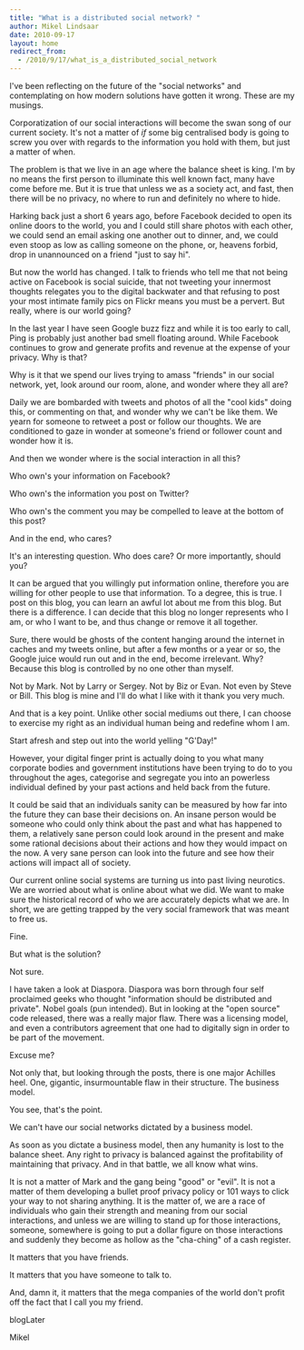 ```yaml
---
title: "What is a distributed social network? "
author: Mikel Lindsaar
date: 2010-09-17
layout: home
redirect_from:
  - /2010/9/17/what_is_a_distributed_social_network
---
```

I've been reflecting on the future of the "social networks" and
contemplating on how modern solutions have gotten it wrong. These are my
musings.

Corporatization of our social interactions will become the swan song of
our current society. It's not a matter of *if* some big centralised body
is going to screw you over with regards to the information you hold with
them, but just a matter of when.

The problem is that we live in an age where the balance sheet is king.
I'm by no means the first person to illuminate this well known fact,
many have come before me. But it is true that unless we as a society
act, and fast, then there will be no privacy, no where to run and
definitely no where to hide.

Harking back just a short 6 years ago, before Facebook decided to open
its online doors to the world, you and I could still share photos with
each other, we could send an email asking one another out to dinner,
and, we could even stoop as low as calling someone on the phone, or,
heavens forbid, drop in unannounced on a friend "just to say hi".

But now the world has changed. I talk to friends who tell me that not
being active on Facebook is social suicide, that not tweeting your
innermost thoughts relegates you to the digital backwater and that
refusing to post your most intimate family pics on Flickr means you must
be a pervert. But really, where is our world going?

In the last year I have seen Google buzz fizz and while it is too early
to call, Ping is probably just another bad smell floating around. While
Facebook continues to grow and generate profits and revenue at the
expense of your privacy. Why is that?

Why is it that we spend our lives trying to amass "friends" in our
social network, yet, look around our room, alone, and wonder where they
all are?

Daily we are bombarded with tweets and photos of all the "cool kids"
doing this, or commenting on that, and wonder why we can't be like them.
We yearn for someone to retweet a post or follow our thoughts. We are
conditioned to gaze in wonder at someone's friend or follower count and
wonder how it is.

And then we wonder where is the social interaction in all this?

Who own's your information on Facebook?

Who own's the information you post on Twitter?

Who own's the comment you may be compelled to leave at the bottom of
this post?

And in the end, who cares?

It's an interesting question. Who does care? Or more importantly, should
you?

It can be argued that you willingly put information online, therefore
you are willing for other people to use that information. To a degree,
this is true. I post on this blog, you can learn an awful lot about me
from this blog. But there is a difference. I can decide that this blog
no longer represents who I am, or who I want to be, and thus change or
remove it all together.

Sure, there would be ghosts of the content hanging around the internet
in caches and my tweets online, but after a few months or a year or so,
the Google juice would run out and in the end, become irrelevant. Why?
Because this blog is controlled by no one other than myself.

Not by Mark. Not by Larry or Sergey. Not by Biz or Evan. Not even by
Steve or Bill. This blog is mine and I'll do what I like with it thank
you very much.

And that is a key point. Unlike other social mediums out there, I can
choose to exercise my right as an individual human being and redefine
whom I am.

Start afresh and step out into the world yelling "G'Day!"

However, your digital finger print is actually doing to you what many
corporate bodies and government institutions have been trying to do to
you throughout the ages, categorise and segregate you into an powerless
individual defined by your past actions and held back from the future.

It could be said that an individuals sanity can be measured by how far
into the future they can base their decisions on. An insane person would
be someone who could only think about the past and what has happened to
them, a relatively sane person could look around in the present and make
some rational decisions about their actions and how they would impact on
the now. A very sane person can look into the future and see how their
actions will impact all of society.

Our current online social systems are turning us into past living
neurotics. We are worried about what is online about what we did. We
want to make sure the historical record of who we are accurately depicts
what we are. In short, we are getting trapped by the very social
framework that was meant to free us.

Fine.

But what is the solution?

Not sure.

I have taken a look at Diaspora. Diaspora was born through four self
proclaimed geeks who thought "information should be distributed and
private". Nobel goals (pun intended). But in looking at the "open
source" code released, there was a really major flaw. There was a
licensing model, and even a contributors agreement that one had to
digitally sign in order to be part of the movement.

Excuse me?

Not only that, but looking through the posts, there is one major
Achilles heel. One, gigantic, insurmountable flaw in their structure.
The business model.

You see, that's the point.

We can't have our social networks dictated by a business model.

As soon as you dictate a business model, then any humanity is lost to
the balance sheet. Any right to privacy is balanced against the
profitability of maintaining that privacy. And in that battle, we all
know what wins.

It is not a matter of Mark and the gang being "good" or "evil". It is
not a matter of them developing a bullet proof privacy policy or 101
ways to click your way to not sharing anything. It is the matter of, we
are a race of individuals who gain their strength and meaning from our
social interactions, and unless we are willing to stand up for those
interactions, someone, somewhere is going to put a dollar figure on
those interactions and suddenly they become as hollow as the "cha-ching"
of a cash register.

It matters that you have friends.

It matters that you have someone to talk to.

And, damn it, it matters that the mega companies of the world don't
profit off the fact that I call you my friend.

blogLater

Mikel

